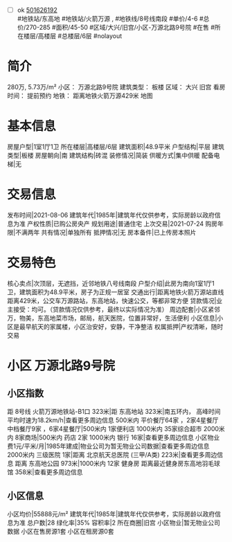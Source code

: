 - [ ] ok [501626192](https://bj.5i5j.com/ershoufang/501626192.html)  
 #地铁站/东高地 #地铁站/火箭万源 ,  #地铁线/8号线南段
#单价/4-6 #总价/270-285 #面积/45-50   #区域/大兴/旧宫/小区-万源北路9号院 #在售 #所在楼层/高楼层 #总楼层/6层 #nolayout 
# 简介 
 280万,  5.73万/m² 
小区： 万源北路9号院
建筑类型： 板楼
区域： 大兴 旧宫
看房时间： 提前预约
地铁： 距离地铁火箭万源429米 地图
# 基本信息 
 房屋户型|1室1厅1卫
所在楼层|高楼层/6层
建筑面积|48.9平米
户型结构|平层
建筑类型|板楼
房屋朝向|南
建筑结构|砖混
装修情况|简装
供暖方式|集中供暖
配备电梯|无
# 交易信息 
 发布时间|2021-08-06
建筑年代|1985年|建筑年代仅供参考，实际房龄以政府信息为准
产权性质|已购公房央产
规划用途|普通住宅
上次交易|2021-07-24
购房年限|不满两年
共有情况|单独所有
抵押情况|无
房本备件|已上传房本照片
# 交易特色 
 核心卖点|次顶层，无遮挡，近邻地铁八号线南段
户型介绍|此房为南向1室1厅1卫，建筑面积为48.9平米，房子为正规一居室
交通出行|距离地铁火箭万源站直线距离429米，公交车万源路站，东高地站，快速公交，等都非常方便
贷款情况|业主接受：均可。（贷款情况仅供参考，最终以实际情况为准）
周边配套|小区紧邻万，物美，东高地菜市场，邮局，航天医院，位置非常好，生活便利
小区信息|小区是最早航天的家属楼，小区治安好，安静，干净整洁
权属抵押|产权清晰，随时交易
# 小区 万源北路9号院
## 小区指数 
 距 8号线 火箭万源地铁站-B1口 323米|距 东高地站 323米|南五环内， 高峰时间平均时速为18.2km/h|查看更多周边信息
500米内 平价餐厅64家 ，2家4星餐厅
中档餐厅9家 ，6家4星餐厅|500米内 1家便利店
1000米内 35家综合超市
2000米内 8家商场|500米内 药店 2家
1000米内 银行 16家|查看更多周边信息
小区物业费1元/平米/月|1985年建成|物业公司为暂无物业公司数据|查看更多周边信息
2000米内 三级医院 1家|距离 北京航天总医院 (三甲/A类) 223米|查看更多周边信息
距离 东高地公园 973米|1000米内 12家 健身房
距离最近健身房东高地羽毛球馆 358米|查看更多周边信息
## 小区信息 
 小区均价|55888元/m²
建筑年代|1985年|建筑年代仅供参考，实际房龄以政府信息为准
总户数|28
绿化率|35%
容积率|2
所在商圈|旧宫
小区物业|暂无物业公司数据
小区在售房源1套
小区在租房源0套
